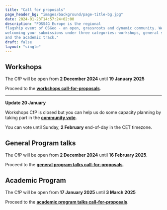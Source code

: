 ```yaml
---
title: "Call for proposals"
page_header_bg: "images/background/page-title-bg.jpg"
date: 2024-01-23T14:57:24+02:00
description: "FOSS4G Europe is the regional
flagship event of OSGeo - an open, grassroots and dynamic community. We are
welcoming your submissions under three categories: workshops, general sessions,
and the academic track."
draft: false
layout: "single"
---
```


## Workshops
The CfP will be open from **2 December 2024** until **19 January 2025**

Proceed to the [**workshops call-for-proposals**](/call-for-proposals/workshops/).

<hr>

**Update 20 January**

Workshops CfP is closed but you can help us do some capacity planning by
taking part in the
[**community vote**](https://talks.osgeo.org/foss4g-europe-2025-workshops/p/voting/signup/).

You can vote until Sunday, **2 February** end-of-day in the CET timezone.

## General Program talks
The CfP will be open from **2 December 2024** until **16 February 2025**.

Proceed to the [**general program talks call-for-proposals**](/call-for-proposals/general-program/).

## Academic Program
The CfP will be open from **17 January 2025** until **3 March 2025**

Proceed to the [**academic program talks call-for-proposals**](/call-for-proposals/academic-program/).
